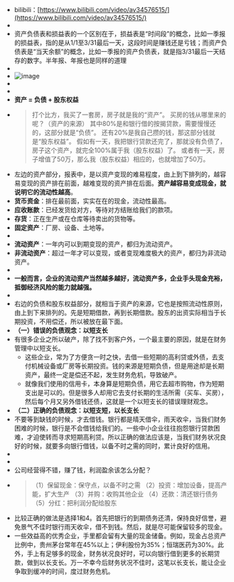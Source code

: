 - bilibili：[https://www.bilibili.com/video/av34576515/](https://www.bilibili.com/video/av34576515/)
-
- 资产负债表和损益表的一个区别在于，损益表是“时间段”的概念，比如一季报的损益表，指的是从1/1至3/31最后一天，这段时间是赚钱还是亏钱；而资产负债表是“当天余额”的概念，比如一季报的资产负债表，就是指3/31最后一天结存的数字。半年报、年报也是同样的道理
-
- ![image](http://image.holdle.com/%E8%B5%84%E4%BA%A7%E8%B4%9F%E5%80%BA%E8%A1%A8.jpg)
-
-
- **资产 = 负债 + 股东权益**
- >打个比方，我买了一套房，房子就是我的“资产”。
  买房的钱从哪里来的呢？（资产的来源）
  其中80%是和银行借的按揭贷款，需要慢慢还的，这部分就是“负债”。
  还有20%是我自己攒的钱，那这部分钱就是“股东权益”。
  假如有一天，我把银行贷款还完了，那就没有负债了，房子这个资产，就完全100%属于我（股东权益）了。
  或者有一天，房子增值了50万，那么我（股东权益）相应的，也就增加了50万。
- 左边的资产部分，报表中，是以资产变现的难易程度，由上到下排列的，越容易变现的资产排在前面，越难变现的资产排在后面。**资产越容易变成现金，就说明它的流动性越高**。
- **货币资金**：排在最前面，实实在在的现金，流动性最高。
- **应收账款**：已经发货给对方，等待对方结账给我们的款项。
- **存货**：正在生产或在仓库等待卖出的货物等。
- **固定资产**：厂房、设备、土地等。
-
- **流动资产**：一年内可以到期变现的资产，都归为流动资产。
- **非流动资产**：超过一年才可以变现，或者变现难度极大的资产，都归为非流动资产。
-
- **一般而言，企业的流动资产当然越多越好，流动资产多，企业手头现金充裕，抵御经济风险的能力就越强。**
-
- 右边的负债和股东权益部分，就相当于资产的来源，它也是按照流动性原则，由上到下来排列的。先是短期借款，再到长期借款。股东的出资实际相当于长期投资，不用偿还，所以被放在最下面。
- **（一）错误的负债观念：以短支长**
- 有很多企业之所以破产，除了找不到客户外，一个最主要的原因，就是在财务管理中以短支长。
	- 这些企业，常为了方便贪一时之快，去借一些短期的高利贷或外债，去支付机械设备或厂房等长期投资。钱的来源是短期负债，但是用途却是长期资产，最终一定是偿还不起，发生财务危机，导致破产。
	- 就像我们使用的信用卡，本身算是短期负债，用它去超市购物，作为短期支出是可以的。但是很多人却用它去支付长期的生活所需（买车、买房），然后每个月又另外借钱还债，这就是一个以短支长的错误理财观念。
- **（二）正确的负债观念：以短支短，以长支长**
- 不要等到缺钱的时候，才去借钱。银行都是晴天借伞，雨天收伞，当我们财务困难的时候，银行是不会借钱给我们的。一些中小企业往往抱怨银行贷款困难，才迫使转而寻求短期高利贷。所以正确的做法应该是，当我们财务状况良好的时候，就要多向银行借钱，以备不时之需的同时，累计良好的信用。
-
-
- 公司经营得不错，赚了钱，利润盈余该怎么分配？
- >（1）保留现金：保守点，以备不时之需
  （2）投资：增加设备，提高产能，扩大生产
  （3）并购：收购其他企业
  （4）还款：清还银行债务
  （5）分红：把利润分配给股东
- 比较正确的做法是选择1和4。首先把银行的到期债务还清，保持良好信誉，避免景气不佳时银行雨天收伞，借不到钱。然后，就是尽可能保留较多的现金。
- 一些效益高的优秀企业，手里都会留有大量的现金储备。例如，现金占总资产比例中，贵州茅台常年在45%以上；伊利股份为35%；恒瑞医药为30%。此外，手上有足够多的现金，财务状况良好时，可以向银行借到更多的长期贷款，做到以长支长。万一不幸今后财务状况不佳时，这笔以长支长，能让企业争取到缓冲的时间，度过财务危机。